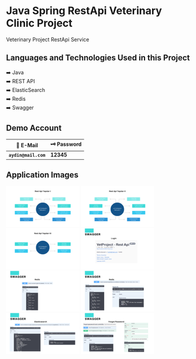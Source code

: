 # Java Spring RestApi Veterinary Clinic Project
Veterinary Project RestApi Service

## Languages and Technologies Used in this Project
:arrow_right: Java </br>
:arrow_right: REST API </br>
:arrow_right: ElasticSearch </br>
:arrow_right: Redis </br>
:arrow_right: Swagger </br>

## Demo Account
| :closed_lock_with_key: E-Mail | :old_key: Password |
|----------|----------|
| **``aydin@mail.com``**| **12345**|


## Application Images
<p>
  
<a href="https://github.com/aydnuzn/Java-JPA-Spring-RestApi-VetClinic-Project/blob/main/screenshot/1.png" target="_blank">
<img src="https://github.com/aydnuzn/Java-JPA-Spring-RestApi-VetClinic-Project/blob/main/screenshot/1.png" width="200" style="max-width:100%;"></a>
  
<a href="https://github.com/aydnuzn/Java-JPA-Spring-RestApi-VetClinic-Project/blob/main/screenshot/2.png" target="_blank">
<img src="https://github.com/aydnuzn/Java-JPA-Spring-RestApi-VetClinic-Project/blob/main/screenshot/2.png" width="200" style="max-width:100%;"></a>
 
<a href="https://github.com/aydnuzn/Java-JPA-Spring-RestApi-VetClinic-Project/blob/main/screenshot/3.png" target="_blank">
<img src="https://github.com/aydnuzn/Java-JPA-Spring-RestApi-VetClinic-Project/blob/main/screenshot/3.png" width="200" style="max-width:100%;"></a>

<a href="https://github.com/aydnuzn/Java-JPA-Spring-RestApi-VetClinic-Project/blob/main/screenshot/4.png" target="_blank">
<img src="https://github.com/aydnuzn/Java-JPA-Spring-RestApi-VetClinic-Project/blob/main/screenshot/4.png" width="200" style="max-width:100%;"></a>
  
<a href="https://github.com/aydnuzn/Java-JPA-Spring-RestApi-VetClinic-Project/blob/main/screenshot/5.png" target="_blank">
<img src="https://github.com/aydnuzn/Java-JPA-Spring-RestApi-VetClinic-Project/blob/main/screenshot/5.png" width="200" style="max-width:100%;"></a>

<a href="https://github.com/aydnuzn/Java-JPA-Spring-RestApi-VetClinic-Project/blob/main/screenshot/6.png" target="_blank">
<img src="https://github.com/aydnuzn/Java-JPA-Spring-RestApi-VetClinic-Project/blob/main/screenshot/6.png" width="200" style="max-width:100%;"></a>

<a href="https://github.com/aydnuzn/Java-JPA-Spring-RestApi-VetClinic-Project/blob/main/screenshot/7.png" target="_blank">
<img src="https://github.com/aydnuzn/Java-JPA-Spring-RestApi-VetClinic-Project/blob/main/screenshot/7.png" width="200" style="max-width:100%;"></a>

<a href="https://github.com/aydnuzn/Java-JPA-Spring-RestApi-VetClinic-Project/blob/main/screenshot/8.png" target="_blank">
<img src="https://github.com/aydnuzn/Java-JPA-Spring-RestApi-VetClinic-Project/blob/main/screenshot/8.png" width="200" style="max-width:100%;"></a>

</p>
